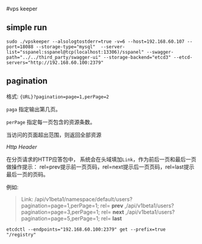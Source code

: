 #vps keeper

## simple run

```
sudo ./vpskeeper --alsologtostderr=true -v=6 --host=192.168.60.107 --port=18088 --storage-type="mysql"  --server-list="sspanel:sspanel@tcp(localhost:13306)/sspanel" --swagger-path="../../third_party/swagger-ui" --storage-backend="etcd3" --etcd-servers="http://192.168.60.100:2379"
```


## pagination
格式:  `{URL}?pagination=page=1,perPage=2`

`paga` 指定输出第几页。

`perPage` 指定每一页包含的资源条数。

当访问的页面超出范围，则返回全部资源

*Http Header*

在分页请求的HTTP应答包中， 系统会在头域填加`Link`，作为前后一页和最后一页做操作提示：
rel=prev提示前一页页码，rel=next提示后一页页码，rel=last提示最后一页的页码。

例如:
> Link: /api/v1beta1/namespace/default/users?pagination=page=1,perPage=1; rel= **prev** ,/api/v1beta1/users?pagination=page=3,perPage=1; rel= **next** ,/api/v1beta1/users?pagination=page=5,perPage=1; rel= **last**


```
etcdctl --endpoints="192.168.60.100:2379" get --prefix=true "/registry"
```
